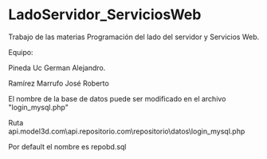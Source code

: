 # LadoServidor_ServiciosWeb
Trabajo de las materias Programación del lado del servidor y Servicios Web.

Equipo:

  Pineda Uc German Alejandro.
  
  Ramírez Marrufo José Roberto

El nombre de la base de datos puede ser modificado en el archivo "login_mysql.php"

Ruta api.model3d.com\api.repositorio.com\repositorio\datos\login_mysql.php

Por default el nombre es repobd.sql
